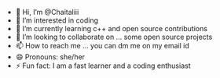 - 👋 Hi, I’m @Chaitaliii
- 👀 I’m interested in coding
- 🌱 I’m currently learning c++ and open source contributions
- 💞️ I’m looking to collaborate on ... some open source projects
- 📫 How to reach me ... you can dm me on my email id
- 😄 Pronouns: she/her
- ⚡ Fun fact: I am a fast learner and a coding enthusiast

<!---
Chaitaliii/Chaitaliii is a ✨ special ✨ repository because its `README.md` (this file) appears on your GitHub profile.
You can click the Preview link to take a look at your changes.
--->
